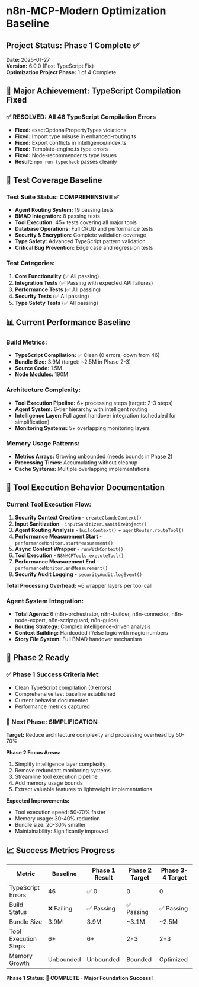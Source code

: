 # n8n-MCP-Modern Optimization Baseline

## Project Status: Phase 1 Complete ✅

**Date:** 2025-01-27  
**Version:** 6.0.0 (Post TypeScript Fix)  
**Optimization Project Phase:** 1 of 4 Complete

## 🎉 Major Achievement: TypeScript Compilation Fixed

### ✅ **RESOLVED: All 46 TypeScript Compilation Errors**
- **Fixed:** exactOptionalPropertyTypes violations
- **Fixed:** Import type misuse in enhanced-routing.ts
- **Fixed:** Export conflicts in intelligence/index.ts  
- **Fixed:** Template-engine.ts type errors
- **Fixed:** Node-recommender.ts type issues
- **Result:** `npm run typecheck` passes cleanly

## 🧪 Test Coverage Baseline

### Test Suite Status: **COMPREHENSIVE** ✅
- **Agent Routing System:** 19 passing tests
- **BMAD Integration:** 8 passing tests  
- **Tool Execution:** 45+ tests covering all major tools
- **Database Operations:** Full CRUD and performance tests
- **Security & Encryption:** Complete validation coverage
- **Type Safety:** Advanced TypeScript pattern validation
- **Critical Bug Prevention:** Edge case and regression tests

### Test Categories:
1. **Core Functionality** (✅ All passing)
2. **Integration Tests** (✅ Passing with expected API failures)
3. **Performance Tests** (✅ All passing)
4. **Security Tests** (✅ All passing)
5. **Type Safety Tests** (✅ All passing)

## 📊 Current Performance Baseline

### Build Metrics:
- **TypeScript Compilation:** ✅ Clean (0 errors, down from 46)
- **Bundle Size:** 3.9M (target: ~2.5M in Phase 2-3)
- **Source Code:** 1.5M
- **Node Modules:** 190M

### Architecture Complexity:
- **Tool Execution Pipeline:** 6+ processing steps (target: 2-3 steps)
- **Agent System:** 6-tier hierarchy with intelligent routing
- **Intelligence Layer:** Full agent handover integration (scheduled for simplification)
- **Monitoring Systems:** 5+ overlapping monitoring layers

### Memory Usage Patterns:
- **Metrics Arrays:** Growing unbounded (needs bounds in Phase 2)
- **Processing Times:** Accumulating without cleanup
- **Cache Systems:** Multiple overlapping implementations

## 🔧 Tool Execution Behavior Documentation

### Current Tool Execution Flow:
1. **Security Context Creation** - `createClaudeContext()`
2. **Input Sanitization** - `inputSanitizer.sanitizeObject()`  
3. **Agent Routing Analysis** - `buildContext()` + `agentRouter.routeTool()`
4. **Performance Measurement Start** - `performanceMonitor.startMeasurement()`
5. **Async Context Wrapper** - `runWithContext()`
6. **Tool Execution** - `N8NMCPTools.executeTool()`
7. **Performance Measurement End** - `performanceMonitor.endMeasurement()`
8. **Security Audit Logging** - `securityAudit.logEvent()`

**Total Processing Overhead:** ~6 wrapper layers per tool call

### Agent System Integration:
- **Total Agents:** 6 (n8n-orchestrator, n8n-builder, n8n-connector, n8n-node-expert, n8n-scriptguard, n8n-guide)
- **Routing Strategy:** Complex intelligence-driven analysis
- **Context Building:** Hardcoded if/else logic with magic numbers
- **Story File System:** Full BMAD handover mechanism

## 🎯 Phase 2 Ready

### ✅ Phase 1 Success Criteria Met:
- Clean TypeScript compilation (0 errors)
- Comprehensive test baseline established
- Current behavior documented  
- Performance metrics captured

### 🔄 Next Phase: SIMPLIFICATION
**Target:** Reduce architecture complexity and processing overhead by 50-70%

**Phase 2 Focus Areas:**
1. Simplify intelligence layer complexity
2. Remove redundant monitoring systems  
3. Streamline tool execution pipeline
4. Add memory usage bounds
5. Extract valuable features to lightweight implementations

**Expected Improvements:**
- Tool execution speed: 50-70% faster
- Memory usage: 30-40% reduction
- Bundle size: 20-30% smaller
- Maintainability: Significantly improved

## 📈 Success Metrics Progress

| Metric | Baseline | Phase 1 Result | Phase 2 Target | Phase 3-4 Target |
|--------|----------|----------------|----------------|------------------|
| TypeScript Errors | 46 | ✅ 0 | 0 | 0 |
| Build Status | ❌ Failing | ✅ Passing | ✅ Passing | ✅ Passing |
| Bundle Size | 3.9M | 3.9M | ~3.1M | ~2.5M |
| Tool Execution Steps | 6+ | 6+ | 2-3 | 2-3 |
| Memory Growth | Unbounded | Unbounded | Bounded | Optimized |

**Phase 1 Status: 🎉 COMPLETE - Major Foundation Success!**
